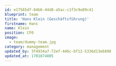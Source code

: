 ```yaml
---
id: e17565df-84b6-44d8-a5ac-c1f3c9e89c41
blueprint: team
title: 'Hans Klein (Geschäftsführung)'
firstname: Hans
name: Klein
position: CFO
image:
  - team/dummy-team.jpg
category: management
updated_by: 3f4934a7-72ef-446c-bf12-5336d13e6898
updated_at: 1701874805
---
```

